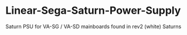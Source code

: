 # Linear-Sega-Saturn-Power-Supply
Saturn PSU for VA-SG  / VA-SD mainboards found in rev2 (white) Saturns
